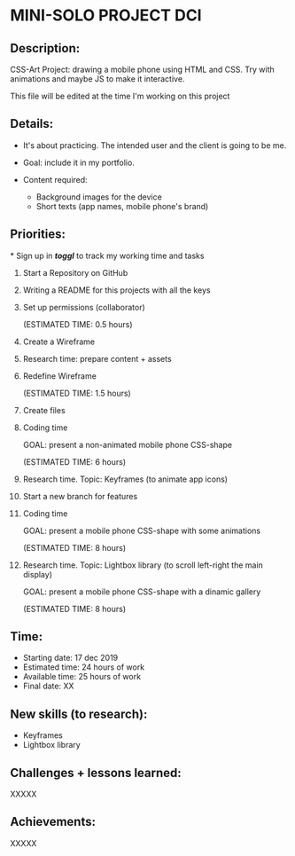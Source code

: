 # MINI-SOLO PROJECT DCI

## Description:

CSS-Art Project: drawing a mobile phone using HTML and CSS. Try with animations and maybe JS to make it interactive.

This file will be edited at the time I'm working on this project

## Details:

- It's about practicing. The intended user and the client is going to be me. 
- Goal: include it in my portfolio.
- Content required: 
    
    - Background images for the device
    - Short texts (app names, mobile phone's brand)

## Priorities:

\* Sign up in ***toggl*** to track my working time and tasks

1. Start a Repository on GitHub
2. Writing a README for this projects with all the keys
3. Set up permissions (collaborator)

    (ESTIMATED TIME: 0.5 hours)

4. Create a Wireframe
5. Research time: prepare content + assets
6. Redefine Wireframe

    (ESTIMATED TIME: 1.5 hours)

7. Create files
8. Coding time

    GOAL: present a non-animated mobile phone CSS-shape

    (ESTIMATED TIME: 6 hours)

9. Research time. Topic: Keyframes (to animate app icons)
10. Start a new branch for features
11. Coding time

    GOAL: present a mobile phone CSS-shape with some animations

    (ESTIMATED TIME: 8 hours)

12. Research time. Topic: Lightbox library (to scroll left-right the main display)

    GOAL: present a mobile phone CSS-shape with a dinamic gallery

    (ESTIMATED TIME: 8 hours)

## Time:

- Starting date: 17 dec 2019
- Estimated time: 24 hours of work
- Available time: 25 hours of work
- Final date: XX

## New skills (to research):

- Keyframes
- Lightbox library

## Challenges + lessons learned:

XXXXX

## Achievements: 

XXXXX


